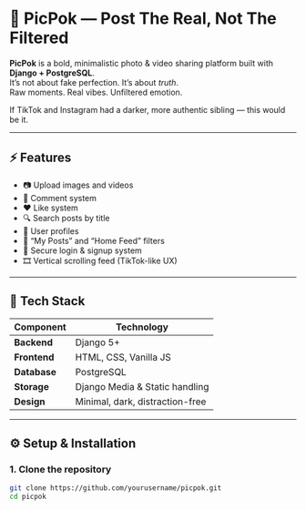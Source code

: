 # 📸 PicPok — Post The Real, Not The Filtered

**PicPok** is a bold, minimalistic photo & video sharing platform built with **Django + PostgreSQL**.  
It’s not about fake perfection. It’s about *truth*.  
Raw moments. Real vibes. Unfiltered emotion.  

If TikTok and Instagram had a darker, more authentic sibling — this would be it.

---

## ⚡ Features

- 📷 Upload images and videos  
- 💬 Comment system  
- ❤️ Like system  
- 🔍 Search posts by title  
- 👤 User profiles  
- 🧠 “My Posts” and “Home Feed” filters  
- 🔐 Secure login & signup system  
- 🎞️ Vertical scrolling feed (TikTok-like UX)

---

## 🧱 Tech Stack

| Component | Technology |
|------------|-------------|
| **Backend** | Django 5+ |
| **Frontend** | HTML, CSS, Vanilla JS |
| **Database** | PostgreSQL |
| **Storage** | Django Media & Static handling |
| **Design** | Minimal, dark, distraction-free |

---

## ⚙️ Setup & Installation

### 1. Clone the repository
```bash
git clone https://github.com/yourusername/picpok.git
cd picpok
